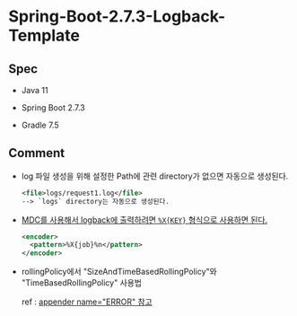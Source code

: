 # Spring-Boot-2.7.3-Logback-Template

## Spec

* Java 11

* Spring Boot 2.7.3

* Gradle 7.5


## Comment

* log 파일 생성을 위해 설정한 Path에 관련 directory가 없으면 자동으로 생성된다.

  ``` xml
  <file>logs/request1.log</file>
  --> `logs` directory는 자동으로 생성된다.
  ```

* [MDC를 사용해서 logback에 출력하려면 `%X{KEY}` 형식으로 사용하면 된다.](https://github.com/goodGid/Spring-Boot-2.7.3-Logback-Template/blob/main/src/main/resources/logback-spring-prod.xml#L38-L49)

  ``` xml
  <encoder>
    <pattern>%X{job}%n</pattern>
  </encoder>
  ```

* rollingPolicy에서 "SizeAndTimeBasedRollingPolicy"와 "TimeBasedRollingPolicy" 사용법

  ref : [appender name="ERROR" 참고](https://github.com/goodGid/Spring-Boot-2.7.3-Logback-Template/blob/main/src/main/resources/logback-spring-prod.xml#L51-L81)